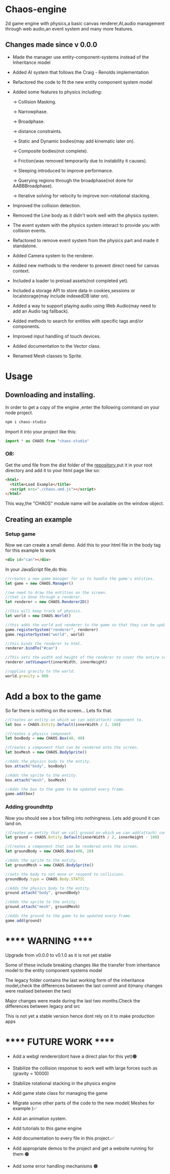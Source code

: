 # Chaos-engine
 2d game engine with physics,a basic canvas renderer,AI,audio management through web audio,an event system and many more features.

## Changes made since v 0.0.0

 - Made the manager use entity-component-systems instead of the Inheritance model
 
 - Added AI system that follows the Craig - Renolds implementation 
 
 - Refactored the code to fit the new entity component system model
 
 - Added some features to physics including:

    -> Collision Masking.

    -> Narrowphase.
    
    -> Broadphase.
    
    -> distance constraints.
    
    -> Static and Dynamic bodies(may add kinematic later on).
    
    -> Composite bodies(not complete).
    
    -> Friction(was removed temporarily due to instability it causes).
    
    -> Sleeping introduced to improve performance.
    
    -> Querying regions through the broadphase(not done for AABBBroadphase).
    
    -> Iterative solving for velocity to improve non-rotational stacking.
    
 - Improved the collision detection.
 - Removed the Line body as it didn't work well with the physics system.
 - The event system with the physics system interact to provide you with collision events.
 - Refactored to remove event system from the physics part and made it standalone.
 
 - Added Camera system to the renderer.
 - Added new methods to the renderer to prevent direct need for canvas context.
 
 - Included a loader to preload assets(not completed yet).
 - Included a storage API to store data in cookies,sessions or localstorage(may include indexedDB later on).
 - Added a way to support playing audio using Web Audio(may need to add an Audio tag fallback).
 
 - Added methods to search for entities with specific tags and/or components.
 
 - Improved input handling of touch devices.
 
 - Added documentation to the Vector class.
 
 - Renamed Mesh classes to Sprite.

# Usage
## Downloading and installing.
In order to get a copy of the engine ,enter the following command on your node project.

```bash
npm i chaos-studio
```
Import it into your project like this:
```javascript
import * as CHAOS from "chaos-studio"
```
### OR:

Get the umd file from the dist folder of the [repository](https://github.com/waynemwashuma/chaos-engine),put it in your root directory and add it to your html page like so:

```html
<html>
  <title>Load Example</title>
  <script src="./chaos.umd.js"></script>
</html>
```
This way,the "CHAOS" module name will be available on the window object.

## Creating an example
### Setup game
Now we can create a small demo.
Add this to your html file in the body tag for this example to work
```html
<div id="can"></div>
```
In your JavaScript file,do this:
```javascript
//creates a new game manager for us to handle the game's entities.
let game = new CHAOS.Manager()

//we need to draw the entities on the screen.
//that is done through a renderer.
let renderer = new CHAOS.Renderer2D()

//this will keep track of physics.
let world = new CHAOS.World()

//this adds the world and renderer to the game so that they can be updated every frame.
game.registerSystem("renderer", renderer)
game.registerSystem("world", world)

//this binds the renderer to html.
renderer.bindTo("#can")

//This sets the width and height of the renderer to cover the entire screen.
renderer.setViewport(innerWidth, innerHeight)

//applies gravity to the world.
world.gravity = 900
```
# Add a box to the game

So far there is nothing on the screen... Lets fix that.
```javascript
//Creates an entity on which we can add(attach) component to.
let box = CHAOS.Entity.Default(innerWidth / 2, 100)

//Creates a physics component.
let boxBody = new CHAOS.Box(40, 40)

//Creates a component that can be rendered onto the screen.
let boxMesh = new CHAOS.BodySprite()

//Adds the physics body to the entity.
box.attach("body", boxBody)

//Adds the sprite to the entity.
box.attach("mesh", boxMesh)

//Adds the box to the game to be updated every frame.
game.add(box)
```
### Adding groundhttp

Now you should see a box falling into nothingness.
Lets add ground it can land on.
```javascript
//Creates an entity that we call ground on which we can add(attach) component to.
let ground = CHAOS.Entity.Default(innerWidth / 2, innerHeight - 100)

//Creates a component that can be rendered onto the screen.
let groundBody = new CHAOS.Box(400, 20)

//Adds the sprite to the entity.
let groundMesh = new CHAOS.BodySprite()

//sets the body to not move or respond to collisions.
groundBody.type = CHAOS.Body.STATIC

//Adds the physics body to the entity.
ground.attach("body", groundBody)

//Adds the sprite to the entity.
ground.attach("mesh", groundMesh)

//Adds the ground to the game to be updated every frame.
game.add(ground)
```


# **** WARNING ****

Upgrade from v0.0.0 to v0.1.0 as it is not yet stable

Some of these include breaking changes like 
the transfer from inheritance model to the 
entity component systems model
 
The legacy folder contains the last working
form of the inheritance model,check the differences between the last commit and it(many changes were realised between the two)

Major changes were made during the last two months.Check the differences between legacy and src

This is not yet a stable version hence dont rely on it to make production apps

 
 
# **** FUTURE WORK ****
 
 - Add a webgl renderer(dont have a direct plan for this yet)🟠
 - Stabilize the collision response to work well with large forces such as (gravity =  10000)
 - Stabilize rotational stacking in the physics engine
 - Add game state class for managing the game
 
 - Migrate some other parts of the code to the new model( Meshes for example )✅
 - Add an animation system.
 - Add tutorials to this game engine
 - Add documentation to every file in this project.✅
 - Add appropriate demos to the project and get a website running for them 🟠
 - Add some error handling mechanisms 🟠